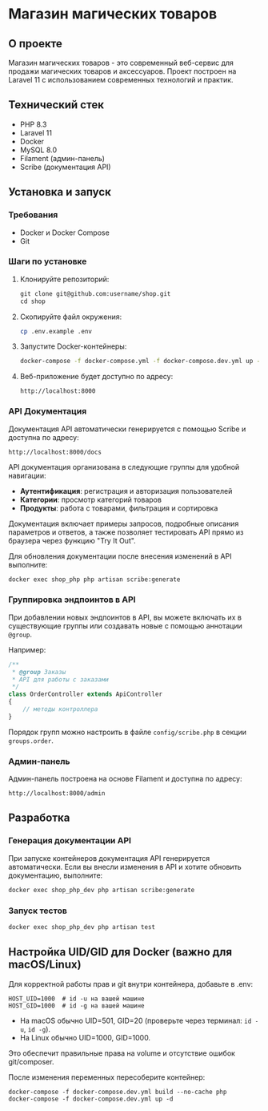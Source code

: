 # Магазин магических товаров

## О проекте

Магазин магических товаров - это современный веб-сервис для продажи магических товаров и аксессуаров.
Проект построен на Laravel 11 с использованием современных технологий и практик.

## Технический стек

-   PHP 8.3
-   Laravel 11
-   Docker
-   MySQL 8.0
-   Filament (админ-панель)
-   Scribe (документация API)

## Установка и запуск

### Требования

-   Docker и Docker Compose
-   Git

### Шаги по установке

1. Клонируйте репозиторий:

    ```md
    git clone git@github.com:username/shop.git
    cd shop
    ```

2. Скопируйте файл окружения:

    ```bash
    cp .env.example .env
    ```

3. Запустите Docker-контейнеры:

    ```bash
    docker-compose -f docker-compose.yml -f docker-compose.dev.yml up --build
    ```

4. Веб-приложение будет доступно по адресу:

    ```text
    http://localhost:8000
    ```

### API Документация

Документация API автоматически генерируется с помощью Scribe и доступна по адресу:

```text
http://localhost:8000/docs
```

API документация организована в следующие группы для удобной навигации:

-   **Аутентификация**: регистрация и авторизация пользователей
-   **Категории**: просмотр категорий товаров
-   **Продукты**: работа с товарами, фильтрация и сортировка

Документация включает примеры запросов, подробные описания параметров и ответов, а также позволяет тестировать API прямо из браузера через функцию "Try It Out".

Для обновления документации после внесения изменений в API выполните:

```bash
docker exec shop_php php artisan scribe:generate
```

### Группировка эндпоинтов в API

При добавлении новых эндпоинтов в API, вы можете включать их в существующие группы или создавать новые с помощью аннотации `@group`.

Например:

```php
/**
 * @group Заказы
 * API для работы с заказами
 */
class OrderController extends ApiController
{
    // методы контроллера
}
```

Порядок групп можно настроить в файле `config/scribe.php` в секции `groups.order`.

### Админ-панель

Админ-панель построена на основе Filament и доступна по адресу:

```text
http://localhost:8000/admin
```

## Разработка

### Генерация документации API

При запуске контейнеров документация API генерируется автоматически. Если вы внесли изменения в API и хотите обновить документацию, выполните:

```bash
docker exec shop_php_dev php artisan scribe:generate
```

### Запуск тестов

```bash
docker exec shop_php_dev php artisan test
```

## Настройка UID/GID для Docker (важно для macOS/Linux)

Для корректной работы прав и git внутри контейнера, добавьте в .env:

```
HOST_UID=1000  # id -u на вашей машине
HOST_GID=1000  # id -g на вашей машине
```

-   На macOS обычно UID=501, GID=20 (проверьте через терминал: `id -u`, `id -g`).
-   На Linux обычно UID=1000, GID=1000.

Это обеспечит правильные права на volume и отсутствие ошибок git/composer.

После изменения переменных пересоберите контейнер:

```
docker-compose -f docker-compose.dev.yml build --no-cache php
docker-compose -f docker-compose.dev.yml up -d
```

